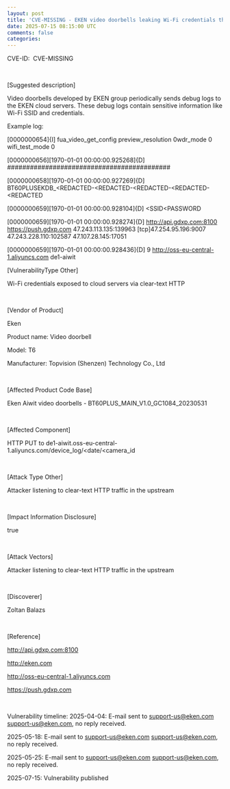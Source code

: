 ```yaml
---           
layout: post
title: 'CVE-MISSING - EKEN video doorbells leaking Wi-Fi credentials through HTTP to cloud servers'
date: 2025-07-15 08:15:00 UTC
comments: false
categories:  
---
```


CVE-ID:&nbsp;
CVE-MISSING

&nbsp;

[Suggested description]

Video doorbells developed by EKEN group periodically sends debug logs to the EKEN cloud servers. These debug logs contain sensitive information like Wi-Fi SSID and credentials.

Example log: 

<div style="text-align: left;">
[0000000654]{I] fua_video_get_config preview_resolution 0wdr_mode 0 wifi_test_mode 0 


[0000000656][1970-01-01 00:00:00.925268]{D] ########################################### 


[0000000658][1970-01-01 00:00:00.927269]{D] BT60PLUSEKDB_<REDACTED-<REDACTED-<REDACTED-<REDACTED-<REDACTED


[0000000659][1970-01-01 00:00:00.928104]{D] <SSID<PASSWORD


[0000000659][1970-01-01 00:00:00.928274]{D] http://api.gdxp.com:8100 https://push.gdxp.com 47.243.113.135:139963 [tcp]47.254.95.196:9007 47.243.228.110:102587 47.107.28.145:17051 


[0000000659][1970-01-01 00:00:00.928436]{D] 9 http://oss-eu-central-1.aliyuncs.com de1-aiwit
&nbsp;

</div>


[VulnerabilityType Other]

Wi-Fi credentials exposed to cloud servers via clear-text HTTP

&nbsp;

[Vendor of Product]

Eken

Product name: Video doorbell

Model: T6

Manufacturer: Topvision (Shenzen) Technology Co., Ltd

&nbsp;

[Affected Product Code Base]

Eken Aiwit video doorbells - BT60PLUS_MAIN_V1.0_GC1084_20230531

&nbsp;

[Affected Component]&nbsp;

HTTP PUT to de1-aiwit.oss-eu-central-1.aliyuncs.com/device_log/<date/<camera_id

&nbsp;

[Attack Type Other]&nbsp;

Attacker listening to clear-text HTTP traffic in the upstream

&nbsp;

[Impact Information Disclosure]&nbsp;

true

&nbsp;

[Attack Vectors]&nbsp;

Attacker listening to clear-text HTTP traffic in the upstream

&nbsp;

[Discoverer]&nbsp;

Zoltan Balazs

&nbsp;

[Reference]&nbsp;

http://api.gdxp.com:8100&nbsp;

http://eken.com&nbsp;

http://oss-eu-central-1.aliyuncs.com&nbsp;

https://push.gdxp.com&nbsp;


&nbsp;

Vulnerability timeline: 
2025-04-04: E-mail sent to support-us@eken.com <support-us@eken.com>, no reply received.&nbsp;

2025-05-18: E-mail sent to support-us@eken.com <support-us@eken.com>, no reply received.&nbsp;

2025-05-25: E-mail sent to support-us@eken.com <support-us@eken.com>, no reply received.&nbsp;

2025-07-15: Vulnerability published&nbsp;


